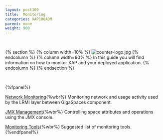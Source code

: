 ```yaml
---
layout: post100
title:  Monitoring
categories: XAP100ADM
parent: none
weight: 900
---
```


<br>

{% section %}
 {% column width=10% %}
 ![counter-logo.jpg](/attachment_files/subject/monitoring.png)
 {% endcolumn %}
 {% column width=90% %}
 In this guide you will find information on how to monitor XAP and your deployed application.
 {% endcolumn %}
 {% endsection %}

<br>

{%fpanel%}

[Network Monitoring](./monitoring-network-activity.html){%wbr%}
Monitoring network and usage activity used by the LRMI layer between GigaSpaces component.


[JMX Management](./space-jmx-management.html){%wbr%}
Controlling space attributes and operations using the JMX console.


[Monitoring Tools](./suggested-monitoring-tools.html){%wbr%}
Suggested list of monitoring tools.
{%endfpanel%}


